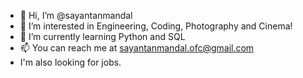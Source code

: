 - 👋 Hi, I’m @sayantanmandal
- 👀 I’m interested in Engineering, Coding, Photography and Cinema!
- 🌱 I’m currently learning Python and SQL
- 📫 You can reach me at sayantanmandal.ofc@gmail.com
- I'm also looking for jobs.

<!---
sayantanmandal/sayantanmandal is a ✨ special ✨ repository because its `README.md` (this file) appears on your GitHub profile.
You can click the Preview link to take a look at your changes.
--->
